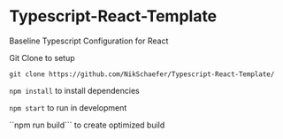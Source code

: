 # Typescript-React-Template
Baseline Typescript Configuration for React

Git Clone to setup

```git clone https://github.com/NikSchaefer/Typescript-React-Template/```

```npm install``` to install dependencies

```npm start``` to run in development

``npm run build``` to create optimized build
